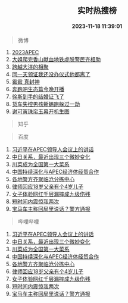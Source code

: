 <div align="center"><h2>实时热搜榜</h2><h4>2023-11-18 11:39:01</h4></div>

> 微博  

1. [2023APEC](https://s.weibo.com/weibo?q=%232023APEC%23&t=31&band_rank=1&Refer=top)<br />
2. [大姐爬完香山献血地铁虚脱警民齐相助](https://s.weibo.com/weibo?q=%23%E5%A4%A7%E5%A7%90%E7%88%AC%E5%AE%8C%E9%A6%99%E5%B1%B1%E7%8C%AE%E8%A1%80%E5%9C%B0%E9%93%81%E8%99%9A%E8%84%B1%E8%AD%A6%E6%B0%91%E9%BD%90%E7%9B%B8%E5%8A%A9%23&t=31&band_rank=2&Refer=top)<br />
3. [跨越大洋的相聚](https://s.weibo.com/weibo?q=%23%E8%B7%A8%E8%B6%8A%E5%A4%A7%E6%B4%8B%E7%9A%84%E7%9B%B8%E8%81%9A%23&t=31&band_rank=3&Refer=top)<br />
4. [同一天领证我还没办仪式他都离了](https://s.weibo.com/weibo?q=%E5%90%8C%E4%B8%80%E5%A4%A9%E9%A2%86%E8%AF%81%E6%88%91%E8%BF%98%E6%B2%A1%E5%8A%9E%E4%BB%AA%E5%BC%8F%E4%BB%96%E9%83%BD%E7%A6%BB%E4%BA%86&t=31&band_rank=4&Refer=top)<br />
5. [霉霉 真封神](https://s.weibo.com/weibo?q=%E9%9C%89%E9%9C%89%20%E7%9C%9F%E5%B0%81%E7%A5%9E&t=31&band_rank=5&Refer=top)<br />
6. [奔跑吧生态篇今晚开播](https://s.weibo.com/weibo?q=%23%E5%A5%94%E8%B7%91%E5%90%A7%E7%94%9F%E6%80%81%E7%AF%87%E4%BB%8A%E6%99%9A%E5%BC%80%E6%92%AD%23&t=31&band_rank=6&Refer=top)<br />
7. [徐斯到手的结婚证飞了](https://s.weibo.com/weibo?q=%23%E5%BE%90%E6%96%AF%E5%88%B0%E6%89%8B%E7%9A%84%E7%BB%93%E5%A9%9A%E8%AF%81%E9%A3%9E%E4%BA%86%23&t=31&band_rank=7&Refer=top)<br />
8. [货车失控男孩蜥蜴跑躲过一劫](https://s.weibo.com/weibo?q=%23%E8%B4%A7%E8%BD%A6%E5%A4%B1%E6%8E%A7%E7%94%B7%E5%AD%A9%E8%9C%A5%E8%9C%B4%E8%B7%91%E8%BA%B2%E8%BF%87%E4%B8%80%E5%8A%AB%23&t=31&band_rank=8&Refer=top)<br />
9. [谢可寅珠帘玉幕开机生图](https://s.weibo.com/weibo?q=%23%E8%B0%A2%E5%8F%AF%E5%AF%85%E7%8F%A0%E5%B8%98%E7%8E%89%E5%B9%95%E5%BC%80%E6%9C%BA%E7%94%9F%E5%9B%BE%23&t=31&band_rank=9&Refer=top)<br />

> 知乎  


> 百度  

1. [习近平在APEC领导人会议上的讲话](https://www.baidu.com/s?wd=%E4%B9%A0%E8%BF%91%E5%B9%B3%E5%9C%A8APEC%E9%A2%86%E5%AF%BC%E4%BA%BA%E4%BC%9A%E8%AE%AE%E4%B8%8A%E7%9A%84%E8%AE%B2%E8%AF%9D&sa=fyb_news&rsv_dl=fyb_news)<br />
2. [中日关系，最近出现三个微妙变化](https://www.baidu.com/s?wd=%E4%B8%AD%E6%97%A5%E5%85%B3%E7%B3%BB%EF%BC%8C%E6%9C%80%E8%BF%91%E5%87%BA%E7%8E%B0%E4%B8%89%E4%B8%AA%E5%BE%AE%E5%A6%99%E5%8F%98%E5%8C%96&sa=fyb_news&rsv_dl=fyb_news)<br />
3. [川菜成为全国第一大菜系](https://www.baidu.com/s?wd=%E5%B7%9D%E8%8F%9C%E6%88%90%E4%B8%BA%E5%85%A8%E5%9B%BD%E7%AC%AC%E4%B8%80%E5%A4%A7%E8%8F%9C%E7%B3%BB&sa=fyb_news&rsv_dl=fyb_news)<br />
4. [中国持续深化与APEC经济体经贸合作](https://www.baidu.com/s?wd=%E4%B8%AD%E5%9B%BD%E6%8C%81%E7%BB%AD%E6%B7%B1%E5%8C%96%E4%B8%8EAPEC%E7%BB%8F%E6%B5%8E%E4%BD%93%E7%BB%8F%E8%B4%B8%E5%90%88%E4%BD%9C&sa=fyb_news&rsv_dl=fyb_news)<br />
5. [各地警方齐聚临沧分拣中心](https://www.baidu.com/s?wd=%E5%90%84%E5%9C%B0%E8%AD%A6%E6%96%B9%E9%BD%90%E8%81%9A%E4%B8%B4%E6%B2%A7%E5%88%86%E6%8B%A3%E4%B8%AD%E5%BF%83&sa=fyb_news&rsv_dl=fyb_news)<br />
6. [律师回应18岁父亲有个4岁儿子](https://www.baidu.com/s?wd=%E5%BE%8B%E5%B8%88%E5%9B%9E%E5%BA%9418%E5%B2%81%E7%88%B6%E4%BA%B2%E6%9C%89%E4%B8%AA4%E5%B2%81%E5%84%BF%E5%AD%90&sa=fyb_news&rsv_dl=fyb_news)<br />
7. [女子体验网红千层漏摔成九级伤残](https://www.baidu.com/s?wd=%E5%A5%B3%E5%AD%90%E4%BD%93%E9%AA%8C%E7%BD%91%E7%BA%A2%E5%8D%83%E5%B1%82%E6%BC%8F%E6%91%94%E6%88%90%E4%B9%9D%E7%BA%A7%E4%BC%A4%E6%AE%8B&sa=fyb_news&rsv_dl=fyb_news)<br />
8. [短时间内震惊我两次](https://www.baidu.com/s?wd=%E7%9F%AD%E6%97%B6%E9%97%B4%E5%86%85%E9%9C%87%E6%83%8A%E6%88%91%E4%B8%A4%E6%AC%A1&sa=fyb_news&rsv_dl=fyb_news)<br />
9. [宝马车主称回局里说话？警方通报](https://www.baidu.com/s?wd=%E5%AE%9D%E9%A9%AC%E8%BD%A6%E4%B8%BB%E7%A7%B0%E5%9B%9E%E5%B1%80%E9%87%8C%E8%AF%B4%E8%AF%9D%EF%BC%9F%E8%AD%A6%E6%96%B9%E9%80%9A%E6%8A%A5&sa=fyb_news&rsv_dl=fyb_news)<br />

> 哔哩哔哩  

1. [习近平在APEC领导人会议上的讲话](https://www.baidu.com/s?wd=%E4%B9%A0%E8%BF%91%E5%B9%B3%E5%9C%A8APEC%E9%A2%86%E5%AF%BC%E4%BA%BA%E4%BC%9A%E8%AE%AE%E4%B8%8A%E7%9A%84%E8%AE%B2%E8%AF%9D&sa=fyb_news&rsv_dl=fyb_news)<br />
2. [中日关系，最近出现三个微妙变化](https://www.baidu.com/s?wd=%E4%B8%AD%E6%97%A5%E5%85%B3%E7%B3%BB%EF%BC%8C%E6%9C%80%E8%BF%91%E5%87%BA%E7%8E%B0%E4%B8%89%E4%B8%AA%E5%BE%AE%E5%A6%99%E5%8F%98%E5%8C%96&sa=fyb_news&rsv_dl=fyb_news)<br />
3. [川菜成为全国第一大菜系](https://www.baidu.com/s?wd=%E5%B7%9D%E8%8F%9C%E6%88%90%E4%B8%BA%E5%85%A8%E5%9B%BD%E7%AC%AC%E4%B8%80%E5%A4%A7%E8%8F%9C%E7%B3%BB&sa=fyb_news&rsv_dl=fyb_news)<br />
4. [中国持续深化与APEC经济体经贸合作](https://www.baidu.com/s?wd=%E4%B8%AD%E5%9B%BD%E6%8C%81%E7%BB%AD%E6%B7%B1%E5%8C%96%E4%B8%8EAPEC%E7%BB%8F%E6%B5%8E%E4%BD%93%E7%BB%8F%E8%B4%B8%E5%90%88%E4%BD%9C&sa=fyb_news&rsv_dl=fyb_news)<br />
5. [各地警方齐聚临沧分拣中心](https://www.baidu.com/s?wd=%E5%90%84%E5%9C%B0%E8%AD%A6%E6%96%B9%E9%BD%90%E8%81%9A%E4%B8%B4%E6%B2%A7%E5%88%86%E6%8B%A3%E4%B8%AD%E5%BF%83&sa=fyb_news&rsv_dl=fyb_news)<br />
6. [律师回应18岁父亲有个4岁儿子](https://www.baidu.com/s?wd=%E5%BE%8B%E5%B8%88%E5%9B%9E%E5%BA%9418%E5%B2%81%E7%88%B6%E4%BA%B2%E6%9C%89%E4%B8%AA4%E5%B2%81%E5%84%BF%E5%AD%90&sa=fyb_news&rsv_dl=fyb_news)<br />
7. [女子体验网红千层漏摔成九级伤残](https://www.baidu.com/s?wd=%E5%A5%B3%E5%AD%90%E4%BD%93%E9%AA%8C%E7%BD%91%E7%BA%A2%E5%8D%83%E5%B1%82%E6%BC%8F%E6%91%94%E6%88%90%E4%B9%9D%E7%BA%A7%E4%BC%A4%E6%AE%8B&sa=fyb_news&rsv_dl=fyb_news)<br />
8. [短时间内震惊我两次](https://www.baidu.com/s?wd=%E7%9F%AD%E6%97%B6%E9%97%B4%E5%86%85%E9%9C%87%E6%83%8A%E6%88%91%E4%B8%A4%E6%AC%A1&sa=fyb_news&rsv_dl=fyb_news)<br />
9. [宝马车主称回局里说话？警方通报](https://www.baidu.com/s?wd=%E5%AE%9D%E9%A9%AC%E8%BD%A6%E4%B8%BB%E7%A7%B0%E5%9B%9E%E5%B1%80%E9%87%8C%E8%AF%B4%E8%AF%9D%EF%BC%9F%E8%AD%A6%E6%96%B9%E9%80%9A%E6%8A%A5&sa=fyb_news&rsv_dl=fyb_news)<br />
